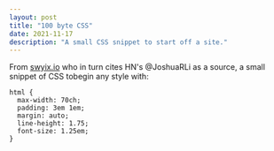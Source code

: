 ```yaml
---
layout: post
title: "100 byte CSS"
date: 2021-11-17
description: "A small CSS snippet to start off a site."
---
```


From [swyix.io](https://www.swyx.io/css-100-bytes/) who in turn cites HN's @JoshuaRLi as a source, a small snippet of CSS tobegin any style with:

```
html {
  max-width: 70ch;
  padding: 3em 1em;
  margin: auto;
  line-height: 1.75;
  font-size: 1.25em;
}
```


